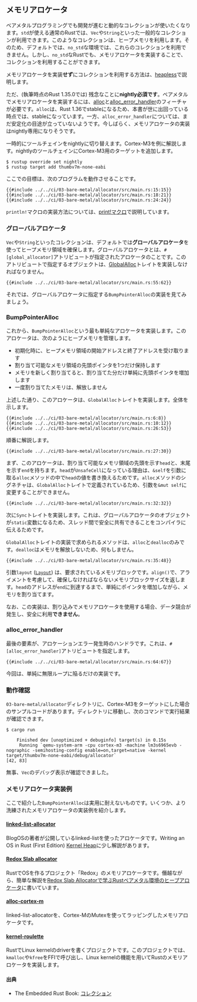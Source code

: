 ## メモリアロケータ

ベアメタルプログラミングでも開発が進むと動的なコレクションが使いたくなります。`std`が使える通常のRustでは、`Vec`や`String`といった一般的なコレクションが利用できます。このようなコレクションは、ヒープメモリを利用します。そのため、デフォルトでは、`no_std`な環境では、これらのコレクションを利用できません。しかし、`no_std`なRustでも、メモリアロケータを実装することで、コレクションを利用することができます。

メモリアロケータを実装**せず**にコレクションを利用する方法は、[heapless]で説明します。

[heapless]: ../05-library/heapless.md

ただ、(執筆時点のRust 1.35.0では) 残念なことに**nightly必須です**。ベアメタルでメモリアロケータを実装するには、[alloc]と[alloc_error_handler]のフィーチャが必要です。`alloc`は、Rust 1.36でstableになるため、本書が世に出回っている時点では、stableになっています。一方、`alloc_error_handler`については、まだ安定化の目途が立っていないようです。今しばらく、メモリアロケータの実装はnightly専用になりそうです。

[alloc]: https://doc.rust-lang.org/alloc/index.html
[alloc_error_handler]: https://github.com/rust-lang/rust/issues/51540

一時的にツールチェインをnightlyに切り替えます。Cortex-M3を例に解説します。nightlyのツールチェインにCortex-M3用のターゲットを追加します。

```
$ rustup override set nightly
$ rustup target add thumbv7m-none-eabi
```

ここでの目標は、次のプログラムを動作させることです。

```rust,ignore
{{#include ../../ci/03-bare-metal/allocator/src/main.rs:15:15}}
{{#include ../../ci/03-bare-metal/allocator/src/main.rs:18:21}}
{{#include ../../ci/03-bare-metal/allocator/src/main.rs:24:24}}
```

`println!`マクロの実装方法については、[print!マクロ]で説明しています。

[print!マクロ]: print.md

### グローバルアロケータ

`Vec`や`String`といったコレクションは、デフォルトでは**グローバルアロケータ**を使ってヒープメモリ領域を確保します。グローバルアロケータとは、`#[global_allocator]`アトリビュートが指定されたアロケータのことです。このアトリビュートで指定するオブジェクトは、[GlobalAlloc]トレイトを実装しなければなりません。

[GlobalAlloc]: https://doc.rust-lang.org/1.29.2/core/alloc/trait.GlobalAlloc.html

```rust,ignore
{{#include ../../ci/03-bare-metal/allocator/src/main.rs:55:62}}
```

それでは、グローバルアロケータに指定する`BumpPointerAlloc`の実装を見てみましょう。

### BumpPointerAlloc

これから、`BumpPointerAlloc`という最も単純なアロケータを実装します。このアロケータは、次のようにヒープメモリを管理します。

- 初期化時に、ヒープメモリ領域の開始アドレスと終了アドレスを受け取ります
- 割り当て可能なメモリ領域の先頭ポインタを1つだけ保持します
- メモリを新しく割り当てると、割り当てた分だけ単純に先頭ポインタを増加します
- 一度割り当てたメモリは、解放しません

上述した通り、このアロケータは、`GlobalAlloc`トレイトを実装します。全体を示します。

```rust,ignore
{{#include ../../ci/03-bare-metal/allocator/src/main.rs:6:8}}
{{#include ../../ci/03-bare-metal/allocator/src/main.rs:10:12}}
{{#include ../../ci/03-bare-metal/allocator/src/main.rs:26:53}}
```

順番に解説します。

```rust,ignore
{{#include ../../ci/03-bare-metal/allocator/src/main.rs:27:30}}
```

まず、このアロケータは、割り当て可能なメモリ領域の先頭を示す`head`と、末尾を示す`end`を持ちます。`head`が`UnsafeCell`になっている理由は、`&self`を引数に取る`alloc`メソッドの中で`head`の値を書き換えるためです。`alloc`メソッドのシグネチャは、`GlobalAlloc`トレイトで定義されているため、引数を`&mut self`に変更することができません。

```rust,ignore
{{#include ../../ci/03-bare-metal/allocator/src/main.rs:32:32}}
```

次に`Sync`トレイトを実装します。これは、グローバルアロケータのオブジェクトが`static`変数になるため、スレッド間で安全に共有できることをコンパイラに伝えるためです。

`GlobalAlloc`トレイトの実装で求められるメソッドは、`alloc`と`dealloc`のみです。`dealloc`はメモリを解放しないため、何もしません。

```rust,ignore
{{#include ../../ci/03-bare-metal/allocator/src/main.rs:35:48}}
```

引数`layout` ([`Layout`]) は、要求されているメモリブロックです。`align()`で、アライメントを考慮して、確保しなければならないメモリブロックサイズを返します。`head`のアドレスが`end`に到達するまで、単純にポインタを増加しながら、メモリを割り当てます。

[`Layout`]: https://doc.rust-lang.org/core/alloc/struct.Layout.html

なお、この実装は、割り込みでメモリアロケータを使用する場合、データ競合が発生し、安全に利用**できません**。

### alloc_error_handler

最後の要素が、アロケーションエラー発生時のハンドラです。これは、`#[alloc_error_handler]`アトリビュートを指定します。

```rust,ignore
{{#include ../../ci/03-bare-metal/allocator/src/main.rs:64:67}}
```

今回は、単純に無限ループに陥るだけの実装です。

### 動作確認

`03-bare-metal/allocator`ディレクトリに、Cortex-M3をターゲットにした場合のサンプルコードがあります。ディレクトリに移動し、次のコマンドで実行結果が確認できます。

```
$ cargo run
```

```
    Finished dev [unoptimized + debuginfo] target(s) in 0.15s
     Running `qemu-system-arm -cpu cortex-m3 -machine lm3s6965evb -nographic -semihosting-config enable=on,target=native -kernel target/thumbv7m-none-eabi/debug/allocator`
[42, 83]
```

無事、`Vec`のデバッグ表示が確認できました。

### メモリアロケータ実装例

ここで紹介した`BumpPointerAlloc`は実用に耐えないものです。いくつか、より洗練されたメモリアロケータの実装例を紹介します。

#### [linked-list-allocator]

BlogOSの著者が公開しているlinked-listを使ったアロケータです。Writing an OS in Rust (First Edition) [Kernel Heap]に少し解説があります。

[linked-list-allocator]: https://github.com/phil-opp/linked-list-allocator
[Kernel Heap]: https://os.phil-opp.com/kernel-heap/

#### [Redox Slab allocator]

RustでOSを作るプロジェクト「Redox」のメモリアロケータです。僭越ながら、簡単な解説を[Redox Slab Allocatorで学ぶRustベアメタル環境のヒープアロケータ]に書いています。

[Redox Slab allocator]: https://gitlab.redox-os.org/redox-os/slab_allocator
[Redox Slab Allocatorで学ぶRustベアメタル環境のヒープアロケータ]: https://qiita.com/tomoyuki-nakabayashi/items/e0bd16e9105163cecafb

#### [alloc-cortex-m]

linked-list-allocatorを、Cortex-MのMutexを使ってラッピングしたメモリアロケータです。

[alloc-cortex-m]: https://github.com/rust-embedded/alloc-cortex-m/

#### [kernel-roulette]

RustでLinux kernelのdriverを書くプロジェクトです。このプロジェクトでは、`kmalloc`や`kfree`をFFIで呼び出し、Linux kernelの機能を用いてRustのメモリアロケータを実装します。

[kernel-roulette]: https://github.com/souvik1997/kernel-roulette

#### 出典

- The Embedded Rust Book: [コレクション]

[コレクション]: https://tomoyuki-nakabayashi.github.io/book/collections/index.html